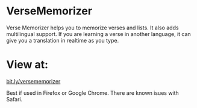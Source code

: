 # VerseMemorizer

Verse Memorizer helps you to memorize verses and lists. It also adds multilingual support. If you are learning a verse in another language, it can give you a translation in realtime as you type.


# View at:
[bit.ly/versememorizer](https://bit.ly/versememorizer)

Best if used in Firefox or Google Chrome. There are known isues with Safari.
